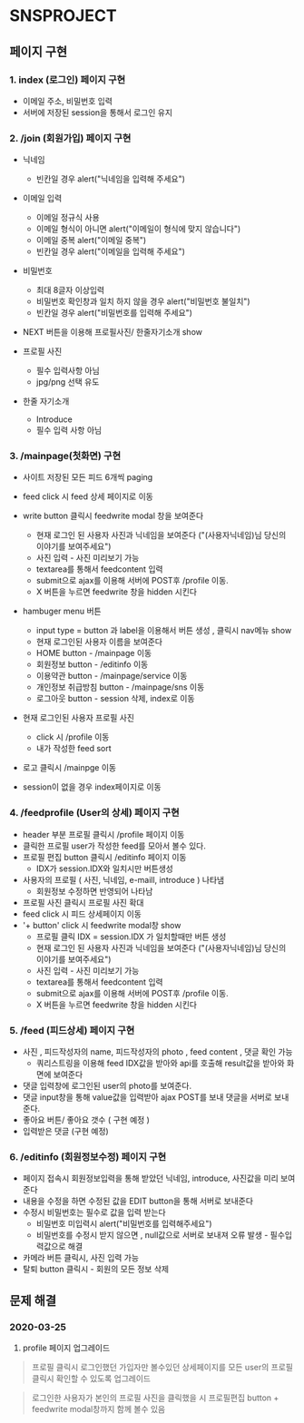 # SNSPROJECT
## 페이지 구현
### 1. index (로그인) 페이지 구현

* 이메일 주소, 비밀번호 입력
* 서버에 저장된 session을 통해서 로그인 유지

### 2. /join (회원가입) 페이지 구현
    
* 닉네임
    * 빈칸일 경우 alert("닉네임을 입력해 주세요")
        

* 이메일 입력 
    * 이메일 정규식 사용
    * 이메일 형식이 아니면 alert("이메일이 형식에 맞지 않습니다")
    * 이메일 중복 alert("이메일 중복")
    * 빈칸일 경우 alert("이메일을 입력해 주세요") 
    
* 비밀번호
    * 최대 8글자 이상입력
    * 비밀번호 확인창과 일치 하지 않을 경우 alert("비밀번호 불일치")
    * 빈칸일 경우 alert("비밀번호를 입력해 주세요") 

* NEXT 버튼을 이용해 프로필사진/ 한줄자기소개 show
    
* 프로필 사진
    * 필수 입력사항 아님
    * jpg/png 선택 유도
* 한줄 자기소개
    * Introduce 
    * 필수 입력 사항 아님


### 3. /mainpage(첫화면) 구현

* 사이트 저장된 모든 피드 6개씩 paging

* feed click 시 feed 상세 페이지로 이동

* write button 클릭시 feedwrite modal 창을 보여준다
    * 현재 로그인 된 사용자 사진과 닉네임을 보여준다 ("(사용자닉네임)님 당신의 이야기를 보여주세요")
    * 사진 입력 - 사진 미리보기 가능
    * textarea를 통해서 feedcontent 입력
    * submit으로 ajax를 이용해 서버에 POST후 /profile 이동. 
    * X 버튼을 누르면 feedwrite 창을 hidden 시킨다

* hambuger menu 버튼

    * input type = button 과 label을 이용해서 버튼 생성 , 클릭시 nav메뉴 show 
    * 현재 로그인된 사용자 이름을 보여준다 
    * HOME button - /mainpage 이동
    * 회원정보 button - /editinfo  이동
    * 이용약관 button - /mainpage/service 이동
    * 개인정보 취급방침 button - /mainpage/sns 이동
    * 로그아웃 button - session 삭제, index로 이동

* 현재 로그인된 사용자 프로필 사진
    * click 시 /profile 이동
    * 내가 작성한 feed sort

* 로고 클릭시 /mainpge 이동

* session이 없을 경우 index페이지로 이동 

### 4. /feedprofile (User의 상세)  페이지 구현

* header 부분 프로필 클릭시 /profile 페이지 이동
* 클릭한 프로필 user가 작성한 feed를 모아서 볼수 있다.
* 프로필 편집 button 클릭시 /editinfo 페이지 이동 
    * IDX가 session.IDX와 일치시만 버튼생성
* 사용자의 프로필 ( 사진, 닉네임, e-maill, introduce ) 나타냄 
    * 회원정보 수정하면 반영되어 나타남
* 프로필 사진 클릭시 프로필 사진 확대
* feed click 시 피드 상세페이지 이동 
* '+ button' click 시 feedwrite modal창 show
    * 프로필 클릭 IDX = session.IDX 가 일치할때만 버튼 생성
    * 현재 로그인 된 사용자 사진과 닉네임을 보여준다 ("(사용자닉네임)님 당신의 이야기를 보여주세요")
    * 사진 입력 - 사진 미리보기 가능
    * textarea를 통해서 feedcontent 입력
    * submit으로 ajax를 이용해 서버에 POST후 /profile 이동. 
    * X 버튼을 누르면 feedwrite 창을 hidden 시킨다

### 5. /feed (피드상세) 페이지 구현

* 사진 , 피드작성자의 name, 피드작성자의 photo , feed content , 댓글 확인 가능 
    * 쿼리스트링을 이용해 feed IDX값을 받아와 api를 호출해 result값을 받아와 화면에 보여준다 
* 댓글 입력창에 로그인된 user의 photo를 보여준다.
* 댓글 input창을 통해 value값을 입력받아 ajax POST를 보내 댓글을 서버로 보내준다.
* 좋아요 버튼/ 좋아요 갯수 ( 구현 예정 )
* 입력받은 댓글 (구현 예정)

### 6. /editinfo (회원정보수정) 페이지 구현

* 페이지 접속시 회원정보입력을 통해 받았던 닉네임, introduce, 사진값을 미리 보여준다
* 내용을 수정을 하면 수정된 값을 EDIT button을 통해 서버로 보내준다
* 수정시 비밀번호는 필수로 값을 입력 받는다
    * 비밀번호 미입력시 alert("비밀번호를 입력해주세요")
    * 비밀번호를 수정시 받지 않으면 , null값으로 서버로 보내져 오류 발생 - 필수입력값으로 해결
* 카메라 버튼 클릭시, 사진 입력 가능
* 탈퇴 button 클릭시 - 회원의 모든 정보 삭제

## 문제 해결
### 2020-03-25
  1. profile 페이지 업그레이드
   > 프로필 클릭시 로그인했던 가입자만 볼수있던 상세페이지를 모든 user의 프로필 클릭시 확인할 수 있도록 업그레이드
   
   > 로그인한 사용자가 본인의 프로필 사진을 클릭했을 시 프로필편집 button + feedwrite modal창까지 함께 볼수 있음









    

